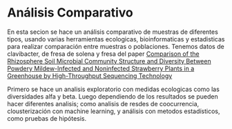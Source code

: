 # Análisis Comparativo

En esta secion se hace un análisis comparativo de muestras de diferentes tipos, usando varias herramientas ecologicas, bioinformaticas y estadisticas para realizar comparación entre muestras o poblaciones.
Tenemos datos de clavibacter, de fresa de solena y fresa del paper <a href="https://link.springer.com/article/10.1007/s00284-020-01948-x">Comparison of the Rhizosphere Soil Microbial Community Structure and Diversity Between Powdery Mildew-Infected and Noninfected Strawberry Plants in a Greenhouse by High-Throughput Sequencing Technology</a>

Primero se hace un analisis exploratorio con medidas ecologicas como las diversidades alfa y beta. Luego dependiendo de los resultados se pueden hacer diferentes analisis; como analisis de resdes de coocurrencia, clousterización con machine learning, y análisis con metodos estadísticos, como pruebas de hipótesis. 
